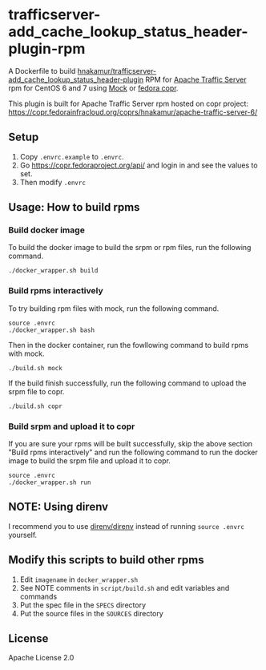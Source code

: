 trafficserver-add_cache_lookup_status_header-plugin-rpm
=======================================================

A Dockerfile to build [hnakamur/trafficserver-add_cache_lookup_status_header-plugin](https://github.com/hnakamur/trafficserver-add_cache_lookup_status_header-plugin) RPM for [Apache Traffic Server](http://trafficserver.apache.org/) rpm for CentOS 6 and 7 using [Mock](https://fedoraproject.org/wiki/Mock) or [fedora copr](https://copr.fedoraproject.org/).

This plugin is built for Apache Traffic Server rpm hosted on copr project: https://copr.fedorainfracloud.org/coprs/hnakamur/apache-traffic-server-6/

## Setup

1. Copy `.envrc.example` to `.envrc`.
2. Go https://copr.fedoraproject.org/api/ and login in and see the values to set.
3. Then modify `.envrc`

## Usage: How to build rpms

### Build docker image

To build the docker image to build the srpm or rpm files, run the following command.

```
./docker_wrapper.sh build
```

### Build rpms interactively

To try building rpm files with mock, run the following command.

```
source .envrc
./docker_wrapper.sh bash
```

Then in the docker container, run the fowllowing command to build rpms with mock.

```
./build.sh mock
```

If the build finish successfully, run the following command to upload the srpm file to copr.

```
./build.sh copr
```

### Build srpm and upload it to copr

If you are sure your rpms will be built successfully,
skip the above section "Build rpms interactively" and run the following command
to run the docker image to build the srpm file and upload it to copr.

```
source .envrc
./docker_wrapper.sh run
```

## NOTE: Using direnv

I recommend you to use [direnv/direnv](https://github.com/direnv/direnv)
instead of running `source .envrc` yourself.

## Modify this scripts to build other rpms

1. Edit `imagename` in `docker_wrapper.sh`
2. See NOTE comments in `script/build.sh` and edit variables and commands
3. Put the spec file in the `SPECS` directory
4. Put the source files in the `SOURCES` directory

## License
Apache License 2.0
